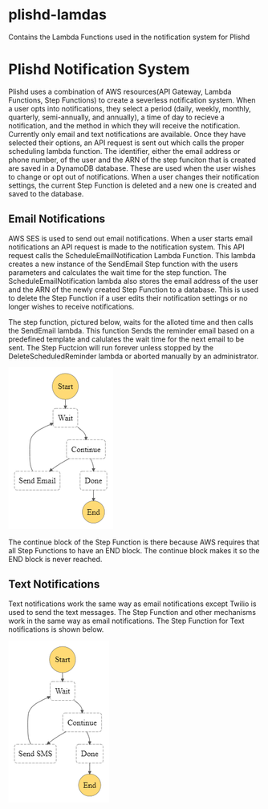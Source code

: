 # plishd-lamdas
Contains the Lambda Functions used in the notification system for Plishd

# Plishd Notification System
Plishd uses a combination of AWS resources(API Gateway, Lambda Functions, Step Functions) to create a severless notification system. When a user opts into notifications, they select a period (daily, weekly, monthly, quarterly, semi-annually, and annually), a time of day to recieve a notification, and the method in which they will receive the notification. Currently only email and text notifications are available. Once they have selected their options, an API request is sent out which calls the proper scheduling lambda function. The identifier, either the email address or phone number, of the user and the ARN of the step funciton that is created are saved in a DynamoDB database. These are used when the user wishes to change or opt out of notifications. When a user changes their notification settings, the current Step Function is deleted and a new one is created and saved to the database.

## Email Notifications
AWS SES is used to send out email notifications. When a user starts email notifications an API request is made to the notification system. This API request calls the ScheduleEmailNotification Lambda Function. This lambda creates a new instance of the SendEmail Step function with the users parameters and calculates the wait time for the step function. The ScheduleEmailNotification lambda also stores the email address of the user and the ARN of the newly created Step Function to a database. This is used to delete the Step Function if a user edits their notification settings or no longer wishes to receive notifications.

The step function, pictured below, waits for the alloted time and then calls the SendEmail lambda. This function Sends the reminder email based on a predefined template and calulates the wait time for the next email to be sent. The Step Fuctcion will run forever unless stopped by the DeleteScheduledReminder lambda or aborted manually by an administrator.

![Image of Email Step Function](https://github.com/trcarney88/plishd-lambdas/blob/master/Documentation/Images/stepfunctions_graph_email.png)

The continue block of the Step Function is there because AWS requires that all Step Functions to have an END block. The continue block makes it so the END block is never reached.

## Text Notifications
Text notifications work the same way as email notifications except Twilio is used to send the text messages. The Step Function and other mechanisms work in the same way as email notifications. The Step Function for Text notifications is shown below.

![Image of Text Step Function](https://github.com/trcarney88/plishd-lambdas/blob/master/Documentation/Images/stepfunctions_graph_sms.png)
